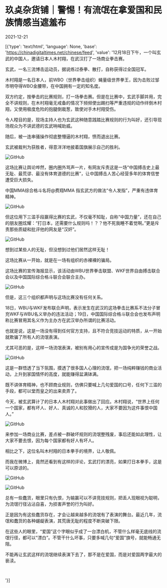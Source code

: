 # 玖奌杂货铺｜警惕！有流氓在拿爱国和民族情感当遮羞布

2021-12-21

[{'type': 'text/html', 'language': None, 'base': 'https://chinadigitaltimes.net/chinese/feed', 'value': '12月18日下午，一个叫玄武的中国人，邀请日本人木村翔，在武汉打了一场商业拳击赛。

玄武，一名三流博击运动员，据说练过泰拳、散打，自称获得过全国冠军。

木村翔是一名日本人，前WBO（世界拳击组织）蝇量级世界拳王，因为击败过邹市明夺得WBO金腰带，在中国拥有一定的知名度。

双方约定，按拳击的比赛规则，打一场拳击赛。但是在比赛中，玄武手脚并用，完全不讲规则，在木村翔毫无戒备的情况下频频使出踢扫等严重违规的动作绊倒木村翔，又使用极度危险的抱腿倒栽葱，致使对手木村翔受伤。

令人瞠目的是，现场主持人也为玄武这种随意践踏比赛规则的行为叫好，还引导现场观众为不讲武德的玄武呐喊助威。

随后，被一连串骚操作彻底整懵逼的木村翔，愤而退出比赛。

玄武被裁判为获胜者，得意洋洋地披着国旗展示自己的胜利。

![GitHub](https://chinadigitaltimes.net/chinese/files/2021/12/post-674771-61c135512afd4.png)

这场比赛让舆论哗然，圈内圈外骂声一片，有网友斥责这是一场“中国搏击史上最无耻、最荒谬、最没有体育道德的比赛”，让中国搏击人苦心经营多年的体育信誉遭受巨大损失。

中国MMA综合格斗名将@费翔MMA 指玄武方的做法“令人发指”，严重有违体育精神。

![GitHub](https://chinadigitaltimes.net/chinese/files/2021/12/post-674771-61c13551325be.)

但这位用下三滥手段赢得比赛的玄武，不仅毫不知耻，自称“中国力量”，还在自己的朋友圈炫耀：“打日本，还需要什么规则吗！？？他不死我睡不着觉啊。”更是斥责那些质疑和批评他的网友是“汉奸”。

![GitHub](https://chinadigitaltimes.net/chinese/files/2021/12/post-674771-61c1355139a12.)

想到过某些人的无耻，但没想到过他们居然这样无耻！

这场比赛从一开始，就是在一场有组织的赤裸裸的骗局。

这场比赛的宣传海报显示，该活动由WBU世界拳击联盟、WKF世界自由搏击联合会以及中国国际综合格斗联合会联合主办。

![GitHub](https://chinadigitaltimes.net/chinese/files/2021/12/post-674771-61c135514118b.)

但是，这三个组织都声明与这场比赛没有任何关系。

18日，WBU与WKF发布联合声明，表示发生在武汉的这场拳击比赛系不法分子冒充WKF与WBU名义举办的违法活动；19日，中国国际综合格斗联合会也发布声明称比赛冒用其名义作为主办方在武汉举办所谓的比赛活动。

也就是说，这是一场没有得到任何官方支持，且不符合竞技运动的特质，从一开始就欺骗了所有人的流氓表演。

尤其可恶的是，这样一场流氓表演，被别有用心的宣传成是为国争光的荣誉之战。

![GitHub](https://chinadigitaltimes.net/chinese/files/2021/12/post-674771-61c1355157aa3.png)

这是一群悟透了当下氛围，摸透了很多国人心理的流氓，把一场纯粹赚钱的商业活动，上升到家国情怀的高度，就能赚得盆满钵满。

既不讲体育精神，也不顾商业规则，仿佛只要喊上几句爱国的口号，任何下三滥的手段，都可以堂而皇之的出来卖弄了。

今天，被玄武算计了的日本人木村翔对此事做出了回应。木村翔说，“世界上任何一个国家，都有坏人、好人、真诚的人和狡猾的人，大家不要因为这件事恨中国人。”

![GitHub](https://chinadigitaltimes.net/chinese/files/2021/12/post-674771-61c135515e6d3.)

来参加一场商业比赛，差点被一群破坏规则的流氓整残废，事后还能如此理性，让大家不要去恨，因为每个国家都有好人有坏人。

相比之下，这位名叫木村翔的日本拳手的境界，让人敬佩。

而我在微博上，竟然还看到有这样的评论，玄武打的漂亮，如果打日本拳手，这是可以原谅的。

![GitHub](https://chinadigitaltimes.net/chinese/files/2021/12/post-674771-61c1355164bb6.)

![GitHub](https://chinadigitaltimes.net/chinese/files/2021/12/post-674771-61c135516cc7a.)

总有一些蠢货，眼里只有仇恨，为输赢可以不讲竞技规则，把丢人现眼视为聪明，为流氓行径沾沾自喜，为损害声誉的行为叫好。

正是因为有这些蠢货存在，才会让越来越多的流氓有了表演的舞台。最近几年，流氓和蠢货的各种龌龊表演，其荒唐无耻的程度不断突破下限。

在这些人的眼里，“爱国”这个字眼似乎成了一台漂白机，不管什么样毫无底线的流氓行径，都可以“漂白”。不管干什么坏事，只要多喊几句“爱国”旗号，就能畅通无阻。

不能再让玄武这样的流氓继续表演下去了，那不是在爱国，而是对爱国两字最大的亵渎。

&emsp;

'}]